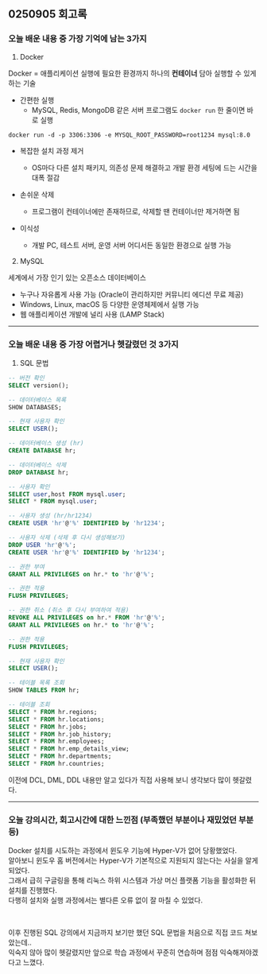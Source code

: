 ## 0250905 회고록


### 오늘 배운 내용 중 가장 기억에 남는 3가지

1. Docker

Docker = 애플리케이션 실행에 필요한 환경까지 하나의 **컨테이너** 담아 실행할 수 있게 하는 기술

* 간편한 실행
    - MySQL, Redis, MongoDB 같은 서버 프로그램도 `docker run` 한 줄이면 바로 실행

```shell
docker run -d -p 3306:3306 -e MYSQL_ROOT_PASSWORD=root1234 mysql:8.0
```

* 복잡한 설치 과정 제거
    - OS마다 다른 설치 패키지, 의존성 문제 해결하고 개발 환경 세팅에 드는 시간을 대폭 절감

* 손쉬운 삭제
    - 프로그램이 컨테이너에만 존재하므로, 삭제할 땐 컨테이너만 제거하면 됨

* 이식성
    - 개발 PC, 테스트 서버, 운영 서버 어디서든 동일한 환경으로 실행 가능


2. MySQL

세계에서 가장 인기 있는 오픈소스 데이터베이스

* 누구나 자유롭게 사용 가능 (Oracle이 관리하지만 커뮤니티 에디션 무료 제공)
* Windows, Linux, macOS 등 다양한 운영체제에서 실행 가능
* 웹 애플리케이션 개발에 널리 사용 (LAMP Stack)


---

### 오늘 배운 내용 중 가장 어렵거나 헷갈렸던 것 3가지

1. SQL 문법

```sql
-- 버전 확인
SELECT version();

-- 데이터베이스 목록
SHOW DATABASES;

-- 현재 사용자 확인
SELECT USER();

-- 데이터베이스 생성 (hr)
CREATE DATABASE hr;

-- 데이터베이스 삭제
DROP DATABASE hr;

-- 사용자 확인
SELECT user,host FROM mysql.user;
SELECT * FROM mysql.user;

-- 사용자 생성 (hr/hr1234)
CREATE USER 'hr'@'%' IDENTIFIED by 'hr1234';

-- 사용자 삭제 (삭제 후 다시 생성해보기)
DROP USER 'hr'@'%';
CREATE USER 'hr'@'%' IDENTIFIED by 'hr1234';

-- 권한 부여
GRANT ALL PRIVILEGES on hr.* to 'hr'@'%';

-- 권한 적용
FLUSH PRIVILEGES;

-- 권한 취소 (취소 후 다시 부여하여 적용)
REVOKE ALL PRIVILEGES on hr.* FROM 'hr'@'%';
GRANT ALL PRIVILEGES on hr.* to 'hr'@'%';

-- 권한 적용
FLUSH PRIVILEGES;

-- 현재 사용자 확인
SELECT USER();

-- 테이블 목록 조회
SHOW TABLES FROM hr;

-- 테이블 조회
SELECT * FROM hr.regions;
SELECT * FROM hr.locations;
SELECT * FROM hr.jobs;
SELECT * FROM hr.job_history;
SELECT * FROM hr.employees;
SELECT * FROM hr.emp_details_view;
SELECT * FROM hr.departments;
SELECT * FROM hr.countries;
```

이전에 DCL, DML, DDL 내용만 알고 있다가 직접 사용해 보니 생각보다 많이 헷갈렸다.

---
   
### 오늘 강의시간, 회고시간에 대한 느낀점 (부족했던 부분이나 재밌었던 부분 등)

Docker 설치를 시도하는 과정에서 윈도우 기능에 Hyper-V가 없어 당황했었다. <br>
알아보니 윈도우 홈 버전에서는 Hyper-V가 기본적으로 지원되지 않는다는 사실을 알게 되었다. <br>
그래서 급히 구글링을 통해 리눅스 하위 시스템과 가상 머신 플랫폼 기능을 활성화한 뒤 설치를 진행했다. <br>
다행히 설치와 실행 과정에서는 별다른 오류 없이 잘 마칠 수 있었다. <br>

<br>

이후 진행된 SQL 강의에서 지금까지 보기만 했던 SQL 문법을 처음으로 직접 코드 쳐보았는데.. <br>
익숙지 않아 많이 헷갈렸지만 앞으로 학습 과정에서 꾸준히 연습하며 점점 익숙해져야겠다고 느꼈다.

